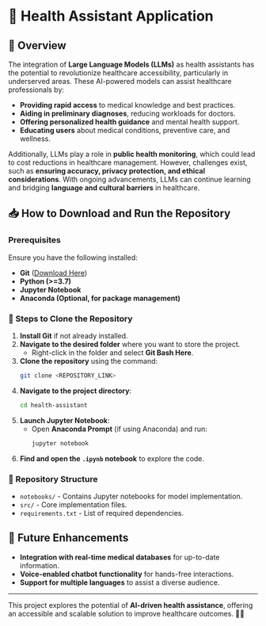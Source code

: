 # 🏥 Health Assistant Application

## 📌 Overview
The integration of **Large Language Models (LLMs)** as health assistants has the potential to revolutionize healthcare accessibility, particularly in underserved areas. These AI-powered models can assist healthcare professionals by:
- **Providing rapid access** to medical knowledge and best practices.
- **Aiding in preliminary diagnoses**, reducing workloads for doctors.
- **Offering personalized health guidance** and mental health support.
- **Educating users** about medical conditions, preventive care, and wellness.

Additionally, LLMs play a role in **public health monitoring**, which could lead to cost reductions in healthcare management. However, challenges exist, such as **ensuring accuracy, privacy protection, and ethical considerations**. With ongoing advancements, LLMs can continue learning and bridging **language and cultural barriers** in healthcare.

## 📥 How to Download and Run the Repository
### Prerequisites
Ensure you have the following installed:
- **Git** ([Download Here](https://git-scm.com/downloads))
- **Python (>=3.7)**
- **Jupyter Notebook**
- **Anaconda (Optional, for package management)**

### 🔽 Steps to Clone the Repository
1. **Install Git** if not already installed.
2. **Navigate to the desired folder** where you want to store the project.
   - Right-click in the folder and select **Git Bash Here**.
3. **Clone the repository** using the command:
   ```sh
   git clone <REPOSITORY_LINK>
   ```
4. **Navigate to the project directory**:
   ```sh
   cd health-assistant
   ```
5. **Launch Jupyter Notebook**:
   - Open **Anaconda Prompt** (if using Anaconda) and run:
     ```sh
     jupyter notebook
     ```
6. **Find and open the `.ipynb` notebook** to explore the code.

### 📂 Repository Structure
- `notebooks/` - Contains Jupyter notebooks for model implementation.
- `src/` - Core implementation files.
- `requirements.txt` - List of required dependencies.

## 🚀 Future Enhancements
- **Integration with real-time medical databases** for up-to-date information.
- **Voice-enabled chatbot functionality** for hands-free interactions.
- **Support for multiple languages** to assist a diverse audience.

---
This project explores the potential of **AI-driven health assistance**, offering an accessible and scalable solution to improve healthcare outcomes. 🏥✨
